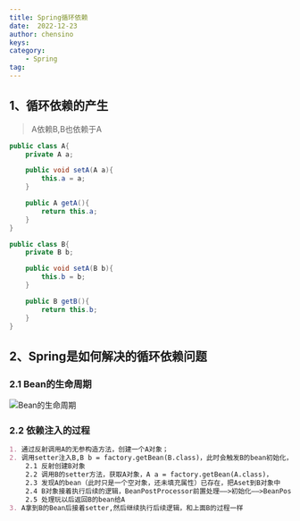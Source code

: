 ```yaml
---
title: Spring循环依赖
date:  2022-12-23
author: chensino
keys:
category:
    - Spring
tag:
---
```


## 1、循环依赖的产生

> A依赖B,B也依赖于A

~~~java
public class A{
    private A a;

    public void setA(A a){
        this.a = a;
    }

    public A getA(){
        return this.a;
    }
}

public class B{
    private B b;

    public void setA(B b){
        this.b = b;
    }

    public B getB(){
        return this.b;
    }
}
~~~

## 2、Spring是如何解决的循环依赖问题

### 2.1 Bean的生命周期

![Bean的生命周期](https://afatpig.oss-cn-chengdu.aliyuncs.com/blog/20221223120124.png)

### 2.2 依赖注入的过程

~~~markdown
1. 通过反射调用A的无参构造方法，创建一个A对象；
2. 调用setter注入B,B b = factory.getBean(B.class)，此时会触发B的bean初始化，
    2.1 反射创建B对象
    2.2 调用B的setter方法，获取A对象，A a = factory.getBean(A.class)，
    2.3 发现A的bean（此时只是一个空对象，还未填充属性）已存在，把Aset到B对象中
    2.4 B对象接着执行后续的逻辑，BeanPostProcessor前置处理——>初始化——>BeanPostProcessor后置处理等
    2.5 处理玩以后返回B的bean给A
3. A拿到B的Bean后接着setter,然后继续执行后续逻辑，和上面B的过程一样
~~~
